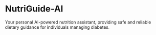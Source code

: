 # NutriGuide-AI
Your personal AI-powered nutrition assistant, providing safe and reliable dietary guidance for individuals managing diabetes.
